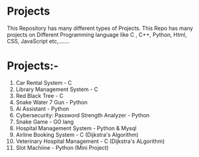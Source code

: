 # Projects
This Repository has many different types of Projects.
This Repo has many projects on Different Programming language like C , C++, Python, Html, CSS, JavaScript etc,.......

# Projects:-
1. Car Rental System - C
2. Library Management System - C
3. Red Black Tree - C 
4. Snake Water 7 Gun - Python 
5. Ai Assistant - Python 
6. Cybersecurity: Password Strength Analyzer - Python
7. Snake Game - GO lang
8. Hospital Management System - Python & Mysql
9. Airline Booking System - C  (Dijkstra's Algorithm)
10. Veterinary Hospital Management - C (Dijkstra's ALgorithm)
11. Slot Machiine - Python (Mini Project)

